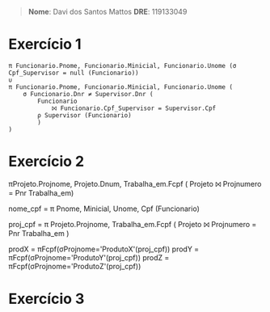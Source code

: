 > **Nome**: Davi dos Santos Mattos             **DRE**: 119133049

# Exercício 1
```
π Funcionario.Pnome, Funcionario.Minicial, Funcionario.Unome (σ Cpf_Supervisor = null (Funcionario))
∪
π Funcionario.Pnome, Funcionario.Minicial, Funcionario.Unome (
	σ Funcionario.Dnr ≠ Supervisor.Dnr (
		Funcionario 
			⨝ Funcionario.Cpf_Supervisor = Supervisor.Cpf 
		ρ Supervisor (Funcionario)
		)
)
```
# Exercício 2

πProjeto.Projnome, Projeto.Dnum, Trabalha_em.Fcpf (
		Projeto ⨝ Projnumero = Pnr Trabalha_em)

nome_cpf = π Pnome, Minicial, Unome, Cpf (Funcionario)

proj_cpf = π Projeto.Projnome, Trabalha_em.Fcpf (
		Projeto ⨝ Projnumero = Pnr Trabalha_em
)

prodX = πFcpf(σProjnome='ProdutoX'(proj_cpf))
prodY = πFcpf(σProjnome='ProdutoY'(proj_cpf))
prodZ = πFcpf(σProjnome='ProdutoZ'(proj_cpf))

# Exercício 3